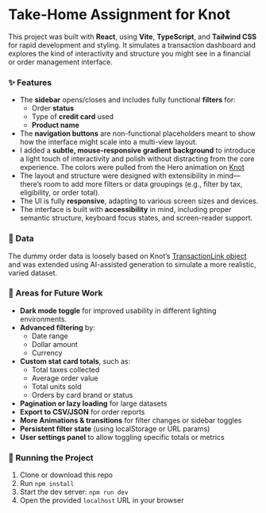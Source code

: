 # Take-Home Assignment for Knot

This project was built with **React**, using **Vite**, **TypeScript**, and **Tailwind CSS** for rapid development and styling. It simulates a transaction dashboard and explores the kind of interactivity and structure you might see in a financial or order management interface.

### ✨ Features
- The **sidebar** opens/closes and includes fully functional **filters** for:
  - Order **status**
  - Type of **credit card** used
  - **Product name**  
- The **navigation buttons** are non-functional placeholders meant to show how the interface might scale into a multi-view layout.
- I added a **subtle, mouse-responsive gradient background** to introduce a light touch of interactivity and polish without distracting from the core experience. The colors were pulled from the Hero animation on [Knot](https://www.knotapi.com/)
- The layout and structure were designed with extensibility in mind—there’s room to add more filters or data groupings (e.g., filter by tax, eligibility, or order total).
- The UI is fully **responsive**, adapting to various screen sizes and devices.
- The interface is built with **accessibility** in mind, including proper semantic structure, keyboard focus states, and screen-reader support.

### 🧪 Data
The dummy order data is loosely based on Knot’s [TransactionLink object](https://docs.knotapi.com/api-reference/products/transaction-link/transaction-object) and was extended using AI-assisted generation to simulate a more realistic, varied dataset.

### 🧠 Areas for Future Work
- **Dark mode toggle** for improved usability in different lighting environments.
- **Advanced filtering** by:
  - Date range
  - Dollar amount
  - Currency
- **Custom stat card totals**, such as:
  - Total taxes collected
  - Average order value
  - Total units sold
  - Orders by card brand or status
- **Pagination or lazy loading** for large datasets
- **Export to CSV/JSON** for order reports
- **More Animations & transitions** for filter changes or sidebar toggles
- **Persistent filter state** (using localStorage or URL params)
- **User settings panel** to allow toggling specific totals or metrics

### 🚀 Running the Project
1. Clone or download this repo  
2. Run `npm install`  
3. Start the dev server: `npm run dev`  
4. Open the provided `localhost` URL in your browser